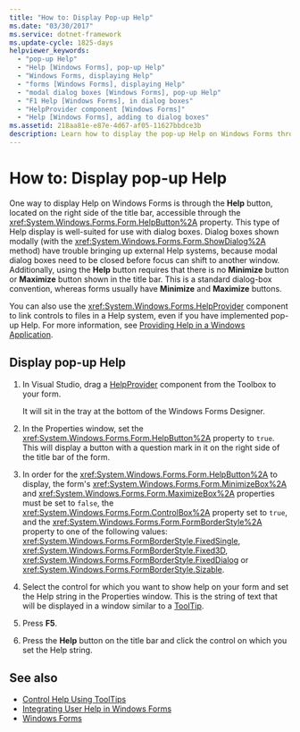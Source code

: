 ```yaml
---
title: "How to: Display Pop-up Help"
ms.date: "03/30/2017"
ms.service: dotnet-framework
ms.update-cycle: 1825-days
helpviewer_keywords:
  - "pop-up Help"
  - "Help [Windows Forms], pop-up Help"
  - "Windows Forms, displaying Help"
  - "forms [Windows Forms], displaying Help"
  - "modal dialog boxes [Windows Forms], pop-up Help"
  - "F1 Help [Windows Forms], in dialog boxes"
  - "HelpProvider component [Windows Forms]"
  - "Help [Windows Forms], adding to dialog boxes"
ms.assetid: 218aa81e-e87e-4d67-af05-11627bbdce3b
description: Learn how to display the pop-up Help on Windows Forms through the Help button, accessible through the HelpButton property.
---
```

# How to: Display pop-up Help

One way to display Help on Windows Forms is through the **Help** button, located on the right side of the title bar, accessible through the <xref:System.Windows.Forms.Form.HelpButton%2A> property. This type of Help display is well-suited for use with dialog boxes. Dialog boxes shown modally (with the <xref:System.Windows.Forms.Form.ShowDialog%2A> method) have trouble bringing up external Help systems, because modal dialog boxes need to be closed before focus can shift to another window. Additionally, using the **Help** button requires that there is no **Minimize** button or **Maximize** button shown in the title bar. This is a standard dialog-box convention, whereas forms usually have **Minimize** and **Maximize** buttons.

You can also use the <xref:System.Windows.Forms.HelpProvider> component to link controls to files in a Help system, even if you have implemented pop-up Help. For more information, see [Providing Help in a Windows Application](how-to-provide-help-in-a-windows-application.md).

## Display pop-up Help

1. In Visual Studio, drag a [HelpProvider](../controls/helpprovider-component-windows-forms.md) component from the Toolbox to your form.

   It will sit in the tray at the bottom of the Windows Forms Designer.

2. In the Properties window, set the <xref:System.Windows.Forms.Form.HelpButton%2A> property to `true`. This will display a button with a question mark in it on the right side of the title bar of the form.

3. In order for the <xref:System.Windows.Forms.Form.HelpButton%2A> to display, the form's <xref:System.Windows.Forms.Form.MinimizeBox%2A> and <xref:System.Windows.Forms.Form.MaximizeBox%2A> properties must be set to `false`, the <xref:System.Windows.Forms.Form.ControlBox%2A> property set to `true`, and the <xref:System.Windows.Forms.Form.FormBorderStyle%2A> property to one of the following values: <xref:System.Windows.Forms.FormBorderStyle.FixedSingle>, <xref:System.Windows.Forms.FormBorderStyle.Fixed3D>, <xref:System.Windows.Forms.FormBorderStyle.FixedDialog> or <xref:System.Windows.Forms.FormBorderStyle.Sizable>.

4. Select the control for which you want to show help on your form and set the Help string in the Properties window. This is the string of text that will be displayed in a window similar to a [ToolTip](../controls/tooltip-component-windows-forms.md).

5. Press **F5**.

6. Press the **Help** button on the title bar and click the control on which you set the Help string.

## See also

- [Control Help Using ToolTips](control-help-using-tooltips.md)
- [Integrating User Help in Windows Forms](integrating-user-help-in-windows-forms.md)
- [Windows Forms](../index.yml)
